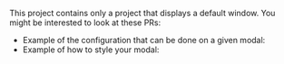 ﻿This project contains only a project that displays a default window.
You might be interested to look at these PRs: 
- Example of the configuration that can be done on a given modal: 
- Example of how to style your modal: 